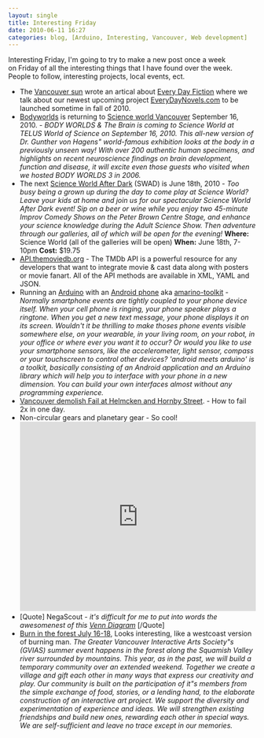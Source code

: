 ```yaml
---
layout: single
title: Interesting Friday 
date: 2010-06-11 16:27
categories: blog, [Arduino, Interesting, Vancouver, Web development]
---
```

Interesting Friday, I'm going to try to make a new post once a week on Friday of all the interesting things that I have found over the week. People to follow, interesting projects, local events, ect.
<ul>
	<li>The <a href="http://www.vancouversun.com/news/Vancouver+ebsite+serves+bite+sized+morsels+fiction/3132826/story.html?id=3132826">Vancouver sun</a> wrote an artical about <a href="http://www.everydayfiction.com/">Every Day Fiction</a> where we talk about our newest upcoming project <a href="http://www.everydaynovels.com/">EveryDayNovels.com</a> to be launched sometime in fall of 2010.</li>
	<li><a href="http://www.bodyworlds.com/en.html">Bodyworlds</a> is returning to <a href="http://www.scienceworld.ca/bodyworlds">Science world Vancouver</a> September 16, 2010. -
<em>BODY WORLDS &amp; The Brain is coming to Science World at TELUS World of Science on September 16, 2010. This all-new version of Dr. Gunther von Hagens&quot; world-famous exhibition looks at the body in a previously unseen way! With over 200 authentic human specimens, and highlights on recent neuroscience findings on brain development, function and disease, it will excite even those guests who visited when we hosted BODY WORLDS 3 in 2006.</em></li>
	<li>The next <a href="http://www.scienceworld.ca/swad">Science World After Dark</a> (SWAD) is June 18th, 2010 -
<em>Too busy being a grown up during the day to come play at Science World? Leave your kids at home and join us for our spectacular Science World After Dark event! Sip on a beer or wine while you enjoy two 45-minute Improv Comedy Shows on the Peter Brown Centre Stage, and enhance your science knowledge during the Adult Science Show. Then adventure through our galleries, all of which will be open for the evening!</em>
<strong>Where:</strong> Science World (all of the galleries will be open)
<strong>When:</strong> June 18th, 7-10pm
<strong>Cost:</strong> $19.75</li>
	<li><a href="http://api.themoviedb.org/">API.themoviedb.org</a> - The TMDb API is a powerful resource for any developers that want to integrate movie &amp; cast data along with posters or movie fanart. All of the API methods are available in XML, YAML and JSON.</li>
	<li>Running an <a href="http://www.arduino.cc/">Arduino</a> with an <a href="http://www.android.com/">Android phone</a> aka <a href="http://www.amarino-toolkit.net/index.php">amarino-toolkit</a> -
<em>Normally smartphone events are tightly coupled to your phone device itself. When your cell phone is ringing, your phone speaker plays a ringtone. When you get a new text message, your phone displays it on its screen. Wouldn't it be thrilling to make thoses phone events visible somewhere else, on your wearable, in your living room, on your robot, in your office or where ever you want it to occur? Or would you like to use your smartphone sensors, like the accelerometer, light sensor, compass or your touchscreen to control other devices? 'android meets arduino' is a toolkit, basically consisting of an Android application and an Arduino library which will help you to interface with your phone in a new dimension. You can build your own interfaces almost without any programming experience.</em></li>
	<li><a href="http://www.straight.com/article-328842/vancouver/vancouver-demo-fail">Vancouver demolish Fail at Helmcken and Hornby Street</a>. - How to fail 2x in one day.</li>
	<li>Non-circular gears and planetary gear - So cool!
<object classid="clsid:d27cdb6e-ae6d-11cf-96b8-444553540000" width="480" height="385" codebase="http://download.macromedia.com/pub/shockwave/cabs/flash/swflash.cab#version=6,0,40,0"><param name="allowFullScreen" value="true" /><param name="allowscriptaccess" value="always" /><param name="src" value="http://www.youtube.com/v/y2vRkXoTWqc&amp;hl=en_US&amp;fs=1&amp;" /><param name="allowfullscreen" value="true" /><embed type="application/x-shockwave-flash" width="480" height="385" src="http://www.youtube.com/v/y2vRkXoTWqc&amp;hl=en_US&amp;fs=1&amp;" allowscriptaccess="always" allowfullscreen="true"></embed></object></li>
	<li>[Quote] NegaScout - <em>it's difficult for me to put into words the awesomenest of this <a href="http://www.neatorama.com/2010/06/11/a-simple-venn-diagram/">Venn Diagram</a></em> [/Quote]</li>
	<li><a href="http://burnintheforest.com/">Burn in the forest July 16-18</a>, Looks interesting, like a westcoast version of burning man.
<em>The Greater Vancouver Interactive Arts Society&quot;s (GVIAS) summer event happens in the forest along the Squamish Valley river surrounded by mountains. This year, as in the past, we will build a temporary community over an extended weekend. Together we create a village and gift each other in many ways that express our creativity and play. Our community is built on the participation of it&quot;s members from the simple exchange of food, stories, or a lending hand, to the elaborate construction of an interactive art project. We support the diversity and experimentation of experience and ideas. We will strengthen existing friendships and build new ones, rewarding each other in special ways. We are self-sufficient and leave no trace except in our memories.</em></li>
</ul>
